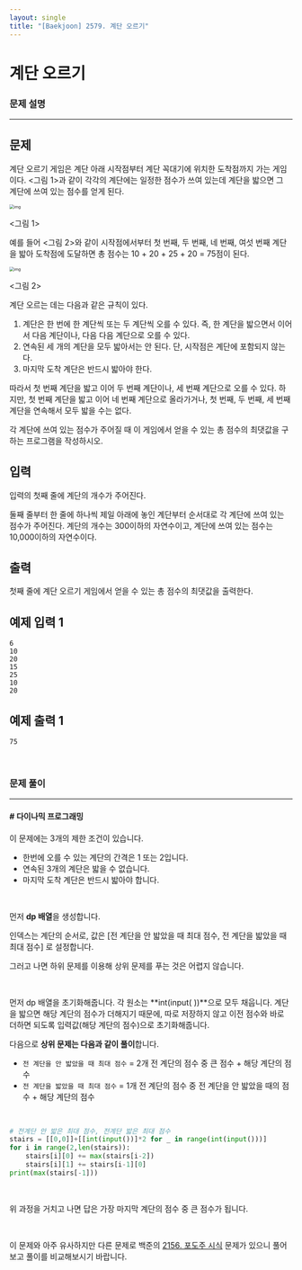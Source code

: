 ```yaml
---
layout: single
title: "[Baekjoon] 2579. 계단 오르기"
---
```




# 계단 오르기

### 문제 설명

---

## 문제

계단 오르기 게임은 계단 아래 시작점부터 계단 꼭대기에 위치한 도착점까지 가는 게임이다. <그림 1>과 같이 각각의 계단에는 일정한 점수가 쓰여 있는데 계단을 밟으면 그 계단에 쓰여 있는 점수를 얻게 된다.

<img src="https://upload.acmicpc.net/7177ea45-aa8d-4724-b256-7b84832c9b97/-/preview/" alt="img" style="zoom: 50%;" />

<그림 1>

예를 들어 <그림 2>와 같이 시작점에서부터 첫 번째, 두 번째, 네 번째, 여섯 번째 계단을 밟아 도착점에 도달하면 총 점수는 10 + 20 + 25 + 20 = 75점이 된다.

<img src="https://upload.acmicpc.net/f00b6121-1c25-492e-9bc0-d96377c586b0/-/preview/" alt="img" style="zoom:50%;" />

<그림 2>

계단 오르는 데는 다음과 같은 규칙이 있다.

1. 계단은 한 번에 한 계단씩 또는 두 계단씩 오를 수 있다. 즉, 한 계단을 밟으면서 이어서 다음 계단이나, 다음 다음 계단으로 오를 수 있다.
2. 연속된 세 개의 계단을 모두 밟아서는 안 된다. 단, 시작점은 계단에 포함되지 않는다.
3. 마지막 도착 계단은 반드시 밟아야 한다.

따라서 첫 번째 계단을 밟고 이어 두 번째 계단이나, 세 번째 계단으로 오를 수 있다. 하지만, 첫 번째 계단을 밟고 이어 네 번째 계단으로 올라가거나, 첫 번째, 두 번째, 세 번째 계단을 연속해서 모두 밟을 수는 없다.

각 계단에 쓰여 있는 점수가 주어질 때 이 게임에서 얻을 수 있는 총 점수의 최댓값을 구하는 프로그램을 작성하시오.

## 입력

입력의 첫째 줄에 계단의 개수가 주어진다.

둘째 줄부터 한 줄에 하나씩 제일 아래에 놓인 계단부터 순서대로 각 계단에 쓰여 있는 점수가 주어진다. 계단의 개수는 300이하의 자연수이고, 계단에 쓰여 있는 점수는 10,000이하의 자연수이다.

## 출력

첫째 줄에 계단 오르기 게임에서 얻을 수 있는 총 점수의 최댓값을 출력한다.

## 예제 입력 1 

```
6
10
20
15
25
10
20
```

## 예제 출력 1 

```
75
```

<br>

### 문제 풀이

---

#### \# 다이나믹 프로그래밍

이 문제에는 3개의 제한 조건이 있습니다. 

* 한번에 오를 수 있는 계단의 간격은 1 또는 2입니다. 
* 연속된 3개의 계단은 밟을 수 없습니다. 
* 마지막 도착 계단은 반드시 밟아야 합니다. 

<br>

먼저 **dp 배열**을 생성합니다. 

인덱스는 계단의 순서로, 값은 [전 계단을 안 밟았을 때 최대 점수, 전 계단을 밟았을 때 최대 점수] 로 설정합니다. 

그러고 나면 하위 문제를 이용해 상위 문제를 푸는 것은 어렵지 않습니다. 

<br>

먼저 dp 배열을 초기화해줍니다. 각 원소는 **int(input( ))**으로 모두 채웁니다. 계단을 밟으면 해당 계단의 점수가 더해지기 때문에, 따로 저장하지 않고 이전 점수와 바로 더하면 되도록 입력값(해당 계단의 점수)으로 초기화해줍니다. 

다음으로 **상위 문제는 다음과 같이 풀이**합니다. 

* `전 계단을 안 밟았을 때 최대 점수` = 2개 전 계단의 점수 중 큰 점수 + 해당 계단의 점수
* `전 계단을 밟았을 때 최대 점수` = 1개 전 계단의 점수 중 전 계단을 안 밟았을 때의 점수 + 해당 계단의 점수

<br>

```python
# 전계단 안 밟은 최대 점수, 전계단 밟은 최대 점수
stairs = [[0,0]]+[[int(input())]*2 for _ in range(int(input()))]
for i in range(2,len(stairs)):
    stairs[i][0] += max(stairs[i-2])
    stairs[i][1] += stairs[i-1][0]
print(max(stairs[-1]))
```

<br>

위 과정을 거치고 나면 답은 가장 마지막 계단의 점수 중 큰 점수가 됩니다. 

<br>

이 문제와 아주 유사하지만 다른 문제로 백준의 [2156. 포도주 시식](https://wowo0709.github.io/Baekjoon-2156.-%ED%8F%AC%EB%8F%84%EC%A3%BC-%EC%8B%9C%EC%8B%9D/) 문제가 있으니 풀어보고 풀이를 비교해보시기 바랍니다. 

